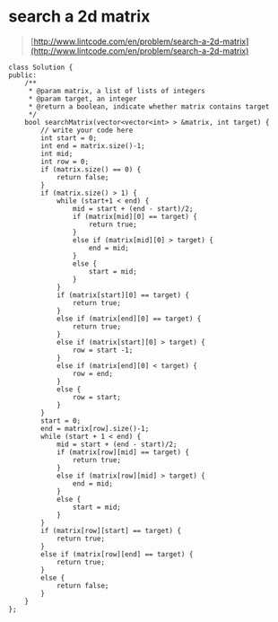 # search a 2d matrix
>  [http://www.lintcode.com/en/problem/search-a-2d-matrix](http://www.lintcode.com/en/problem/search-a-2d-matrix)

	class Solution {
	public:
	    /**
	     * @param matrix, a list of lists of integers
	     * @param target, an integer
	     * @return a boolean, indicate whether matrix contains target
	     */
	    bool searchMatrix(vector<vector<int> > &matrix, int target) {
	        // write your code here
	        int start = 0;
	        int end = matrix.size()-1;
	        int mid;
	        int row = 0;
	        if (matrix.size() == 0) {
	            return false;
	        }
	        if (matrix.size() > 1) {
	            while (start+1 < end) {
	                mid = start + (end - start)/2;
	                if (matrix[mid][0] == target) {
	                    return true;
	                }
	                else if (matrix[mid][0] > target) {
	                    end = mid;
	                }
	                else {
	                    start = mid;
	                }
	            }
	            if (matrix[start][0] == target) {
	                return true;
	            }
	            else if (matrix[end][0] == target) {
	                return true;
	            }
	            else if (matrix[start][0] > target) {
	                row = start -1;
	            }
	            else if (matrix[end][0] < target) {
	                row = end;
	            }
	            else {
	                row = start;
	            }
	        }
	        start = 0;
	        end = matrix[row].size()-1;
	        while (start + 1 < end) {
	            mid = start + (end - start)/2;
	            if (matrix[row][mid] == target) {
	                return true;
	            }
	            else if (matrix[row][mid] > target) {
	                end = mid;
	            }
	            else {
	                start = mid;
	            }
	        }
	        if (matrix[row][start] == target) {
	            return true;
	        }
	        else if (matrix[row][end] == target) {
	            return true;
	        }
	        else {
	            return false;
	        }
	    }
	};


